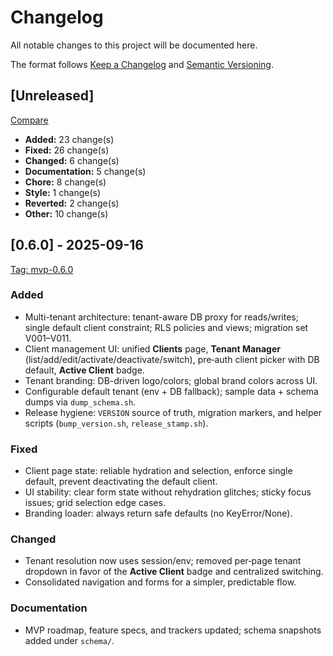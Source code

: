 # Changelog
All notable changes to this project will be documented here.

The format follows [Keep a Changelog](https://keepachangelog.com/en/1.1.0/) and [Semantic Versioning](https://semver.org/spec/v2.0.0.html).

## [Unreleased]
[Compare](https://github.com/mfortin014/mvp_menu_optimizer/compare/mvp-0.6.0...HEAD)

- **Added:** 23 change(s)
- **Fixed:** 26 change(s)
- **Changed:** 6 change(s)
- **Documentation:** 5 change(s)
- **Chore:** 8 change(s)
- **Style:** 1 change(s)
- **Reverted:** 2 change(s)
- **Other:** 10 change(s)

## [0.6.0] - 2025-09-16
[Tag: mvp-0.6.0](https://github.com/mfortin014/mvp_menu_optimizer/releases/tag/mvp-0.6.0)

### Added
- Multi-tenant architecture: tenant-aware DB proxy for reads/writes; single default client constraint; RLS policies and views; migration set V001–V011.
- Client management UI: unified **Clients** page, **Tenant Manager** (list/add/edit/activate/deactivate/switch), pre‑auth client picker with DB default, **Active Client** badge.
- Tenant branding: DB-driven logo/colors; global brand colors across UI.
- Configurable default tenant (env + DB fallback); sample data + schema dumps via `dump_schema.sh`.
- Release hygiene: `VERSION` source of truth, migration markers, and helper scripts (`bump_version.sh`, `release_stamp.sh`).

### Fixed
- Client page state: reliable hydration and selection, enforce single default, prevent deactivating the default client.
- UI stability: clear form state without rehydration glitches; sticky focus issues; grid selection edge cases.
- Branding loader: always return safe defaults (no KeyError/None).

### Changed
- Tenant resolution now uses session/env; removed per‑page tenant dropdown in favor of the **Active Client** badge and centralized switching.
- Consolidated navigation and forms for a simpler, predictable flow.

### Documentation
- MVP roadmap, feature specs, and trackers updated; schema snapshots added under `schema/`.
